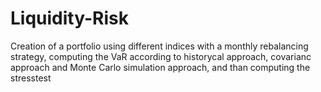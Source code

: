 # Liquidity-Risk
Creation of a portfolio using different indices with a monthly rebalancing strategy, computing the VaR according to historycal approach, covarianc approach and Monte Carlo simulation approach, and than computing the stresstest
